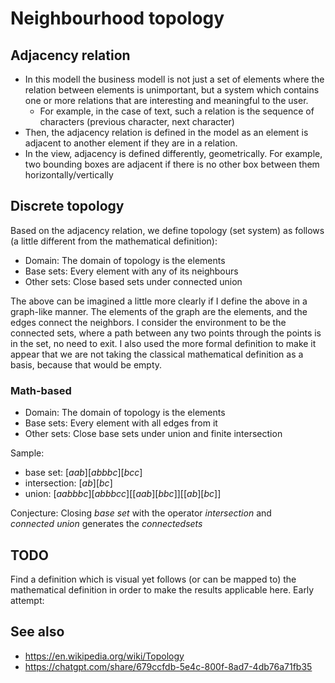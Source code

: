 # Neighbourhood topology

## Adjacency relation

- In this modell the business modell is not just a set of elements where the relation between elements is unimportant, but a system which contains one or more relations that are interesting and meaningful to the user.
  - For example, in the case of text, such a relation is the sequence of characters (previous character, next character)
- Then, the adjacency relation is defined in the model as an element is adjacent to another element if they are in a relation.
- In the view, adjacency is defined differently, geometrically. For example, two bounding boxes are adjacent if there is no other box between them horizontally/vertically

## Discrete topology

Based on the adjacency relation, we define topology (set system) as follows (a little different from the mathematical definition): 

- Domain: The domain of topology is the elements
- Base sets: Every element with any of its neighbours
- Other sets: Close based sets under connected union

The above can be imagined a little more clearly if I define the above in a graph-like manner. The elements of the graph are the elements, and the edges connect the neighbors. I consider the environment to be the connected sets, where a path between any two points through the points is in the set, no need to exit. I also used the more formal definition to make it appear that we are not taking the classical mathematical definition as a basis, because that would be empty.

### Math-based

- Domain: The domain of topology is the elements
- Base sets: Every element with all edges from it
- Other sets: Close base sets under union and finite intersection

Sample: 
- base set:     $[a ab] [ab b bc] [bc c]$
- intersection: $[ab] [bc]$
- union: $[a ab b bc] [ab b bc c] [[a ab] [b bc]] [[ab] [bc]]$

Conjecture: Closing $base~set$ with the operator $intersection$ and $connected~union$ generates the $connected sets$

## TODO

Find a definition which is visual yet follows (or can be mapped to) the mathematical definition in order to make the results applicable here. Early attempt:

## See also
- https://en.wikipedia.org/wiki/Topology
- https://chatgpt.com/share/679ccfdb-5e4c-800f-8ad7-4db76a71fb35


